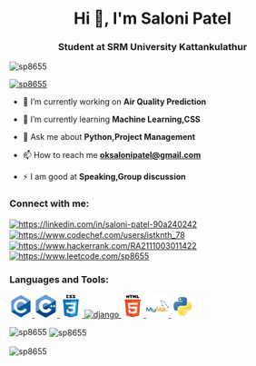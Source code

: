 <h1 align="center">Hi 👋, I'm Saloni Patel</h1>
<h3 align="center">Student at SRM University Kattankulathur</h3>

<p align="left"> <img src="https://komarev.com/ghpvc/?username=sp8655&label=Profile%20views&color=0e75b6&style=flat" alt="sp8655" /> </p>

<p align="left"> <a href="https://github.com/ryo-ma/github-profile-trophy"><img src="https://github-profile-trophy.vercel.app/?username=sp8655" alt="sp8655" /></a> </p>

- 🔭 I’m currently working on **Air Quality Prediction**

- 🌱 I’m currently learning **Machine Learning,CSS**

- 💬 Ask me about **Python,Project Management**

- 📫 How to reach me **oksalonipatel@gmail.com**

- ⚡ I am good at **Speaking,Group discussion**

<h3 align="left">Connect with me:</h3>
<p align="left">
<a href="https://linkedin.com/in/saloni-patel-90a240242" target="blank"><img align="center" src="https://raw.githubusercontent.com/rahuldkjain/github-profile-readme-generator/master/src/images/icons/Social/linked-in-alt.svg" alt="https://linkedin.com/in/saloni-patel-90a240242" height="30" width="40" /></a>
<a href="https://www.codechef.com/users/istknth_78" target="blank"><img align="center" src="https://cdn.jsdelivr.net/npm/simple-icons@3.1.0/icons/codechef.svg" alt="https://www.codechef.com/users/istknth_78" height="30" width="40" /></a>
<a href="https://www.hackerrank.com/RA2111003011422" target="blank"><img align="center" src="https://raw.githubusercontent.com/rahuldkjain/github-profile-readme-generator/master/src/images/icons/Social/hackerrank.svg" alt="https://www.hackerrank.com/RA2111003011422" height="30" width="40" /></a>
<a href="https://www.leetcode.com/sp8655" target="blank"><img align="center" src="https://raw.githubusercontent.com/rahuldkjain/github-profile-readme-generator/master/src/images/icons/Social/leet-code.svg" alt="https://www.leetcode.com/sp8655" height="30" width="40" /></a>
</p>

<h3 align="left">Languages and Tools:</h3>
<p align="left"> <a href="https://www.cprogramming.com/" target="_blank" rel="noreferrer"> <img src="https://raw.githubusercontent.com/devicons/devicon/master/icons/c/c-original.svg" alt="c" width="40" height="40"/> </a> <a href="https://www.w3schools.com/cpp/" target="_blank" rel="noreferrer"> <img src="https://raw.githubusercontent.com/devicons/devicon/master/icons/cplusplus/cplusplus-original.svg" alt="cplusplus" width="40" height="40"/> </a> <a href="https://www.w3schools.com/css/" target="_blank" rel="noreferrer"> <img src="https://raw.githubusercontent.com/devicons/devicon/master/icons/css3/css3-original-wordmark.svg" alt="css3" width="40" height="40"/> </a> <a href="https://www.djangoproject.com/" target="_blank" rel="noreferrer"> <img src="https://cdn.worldvectorlogo.com/logos/django.svg" alt="django" width="40" height="40"/> </a> <a href="https://www.w3.org/html/" target="_blank" rel="noreferrer"> <img src="https://raw.githubusercontent.com/devicons/devicon/master/icons/html5/html5-original-wordmark.svg" alt="html5" width="40" height="40"/> </a> <a href="https://www.mysql.com/" target="_blank" rel="noreferrer"> <img src="https://raw.githubusercontent.com/devicons/devicon/master/icons/mysql/mysql-original-wordmark.svg" alt="mysql" width="40" height="40"/> </a> <a href="https://www.python.org" target="_blank" rel="noreferrer"> <img src="https://raw.githubusercontent.com/devicons/devicon/master/icons/python/python-original.svg" alt="python" width="40" height="40"/> </a> </p>

<p><img align="left" src="https://github-readme-stats.vercel.app/api/top-langs?username=sp8655&show_icons=true&locale=en&layout=compact" alt="sp8655" /></p>

<p>&nbsp;<img align="center" src="https://github-readme-stats.vercel.app/api?username=sp8655&show_icons=true&locale=en" alt="sp8655" /></p>

<p><img align="center" src="https://github-readme-streak-stats.herokuapp.com/?user=sp8655&" alt="sp8655" /></p>
